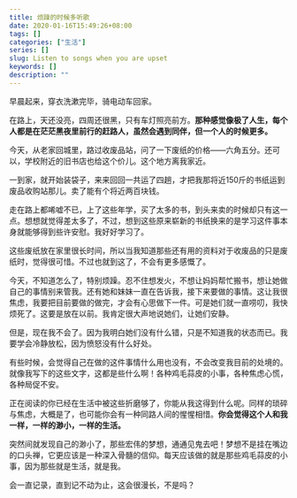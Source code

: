 ```yaml
---
title: 烦躁的时候多听歌
date: 2020-01-16T15:49:26+08:00
tags: []
categories: ["生活"]
series: []
slug: Listen to songs when you are upset
keywords: []
description: ""
---
```


早晨起来，穿衣洗漱完毕，骑电动车回家。

在路上，天还没亮，四周还很黑，只有车灯照亮前方。**那种感觉像极了人生，每个人都是在茫茫黑夜里前行的赶路人，虽然会遇到同伴，但一个人的时候更多。**

今天，从老家回城里，路过收废品站，问了一下废纸的价格——六角五分。还可以，学校附近的旧书店也给这个价儿。这个地方离我家近。

一到家，就开始装袋子，来来回回一共运了四趟，才把我那将近150斤的书纸运到废品收购站那儿。卖了能有个将近两百块钱。

走在路上都唏嘘不已，上了这些年学，买了太多的书，到头来卖的时候却只有这一点。想想就觉得差太多了，不过，想到这些原来崭新的书纸换来的是学习这件事本身就能够得到些许安慰。我好好学习了。

这些废纸放在家里很长时间，所以当我知道那些还有用的资料对于收废品的只是废纸时，觉得很可惜。不过也就到这了，不会有更多感慨了。

今天，不知道怎么了，特别烦躁。忍不住想发火，不想让妈妈帮忙搬书，想让她做自己的事情别来管我。还有她和妹妹一直在告诉我，接下来要做的事情。这让我很焦虑，我要把目前要做的做完，才会有心思做下一件。可是她们就一直唠叨，我快烦死了。这要是放在以前。我肯定很大声地说她们，让她们安静。

但是，现在我不会了。因为我明白她们没有什么错，只是不知道我的状态而已。我要学会冷静放松，因为愤怒没有什么好处。

有些时候，会觉得自己在做的这件事情什么用也没有，不会改变我目前的处境的。就像我写下的这些文字，这都是些什么啊！各种鸡毛蒜皮的小事，各种焦虑心慌，各种局促不安。

正在阅读的你已经在生活中被这些折磨够了，你能从我这得到什么呢。同样的琐碎与焦虑，大概是了，也可能你会有一种同路人间的惺惺相惜。**你会觉得这个人和我一样，一样的渺小，一样的生活。**

突然间就发现自己的渺小了，那些宏伟的梦想，通通见鬼去吧！梦想不是挂在嘴边的口头禅，它更应该是一种深入骨髓的信仰。每天应该做的就是那些鸡毛蒜皮的小事，因为那些就是生活，就是我。

会一直记录，直到记不动为止，这会很漫长，不是吗？